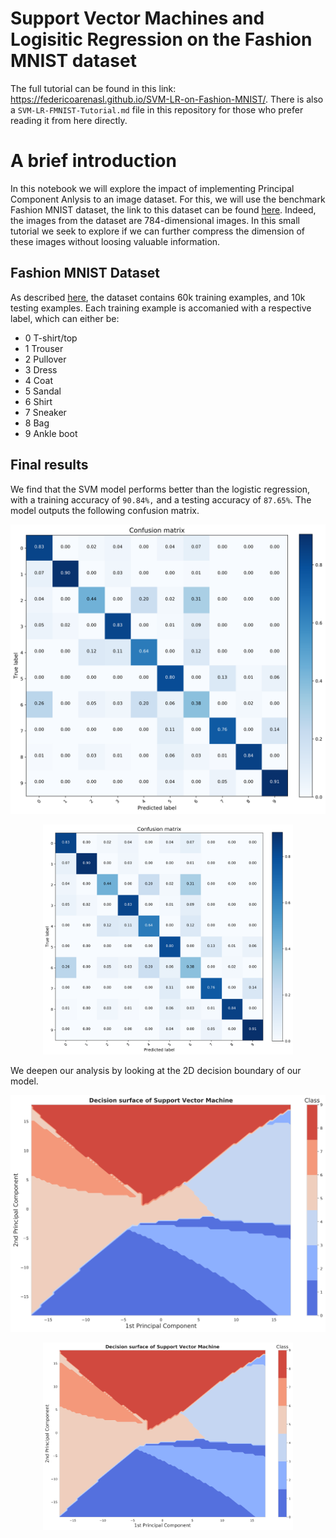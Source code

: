 # Support Vector Machines and Logisitic Regression on the Fashion MNIST dataset
The full tutorial can be found in this link: https://federicoarenasl.github.io/SVM-LR-on-Fashion-MNIST/. There is also a ```SVM-LR-FMNIST-Tutorial.md``` file in this repository for those who prefer reading it from here directly.
# A brief introduction 
In this notebook we will explore the impact of implementing Principal Component Anlysis to an image dataset. For this, we will use the benchmark Fashion MNIST dataset, the link to this dataset can be found [here](https://github.com/zalandoresearch/fashion-mnist/tree/master/data/fashion). Indeed, the images from the dataset are 784-dimensional images. In this small tutorial we seek to explore if we can further compress the dimension of these images without loosing valuable information.

## Fashion MNIST Dataset
As described [here](https://github.com/zalandoresearch/fashion-mnist), the dataset contains 60k training examples, and 10k testing examples. Each training example is accomanied with a respective label, which can either be:
- 0 	T-shirt/top
- 1 	Trouser
- 2 	Pullover
- 3 	Dress
- 4 	Coat
- 5 	Sandal
- 6 	Shirt
- 7 	Sneaker
- 8 	Bag
- 9 	Ankle boot


## Final results
We find that the SVM model performs better than the logistic regression, with a training accuracy of ```90.84%,``` and a testing accuracy of ```87.65%```. The model outputs the following confusion matrix.

![svg](SVM-LR-FMNIST-Tutorial_files/SVM-LR-FMNIST-Tutorial_19_1.svg)

<p align="center">
<img  src="SVM-LR-FMNIST-Tutorial_files/SVM-LR-FMNIST-Tutorial_19_1.svg" width="400">
</p>

We deepen our analysis by looking at the 2D decision boundary of our model.    

![svg](SVM-LR-FMNIST-Tutorial_files/SVM-LR-FMNIST-Tutorial_25_1.svg)

<p align="center">
<img  src="SVM-LR-FMNIST-Tutorial_files/SVM-LR-FMNIST-Tutorial_25_1.svg" width="400">
</p>

